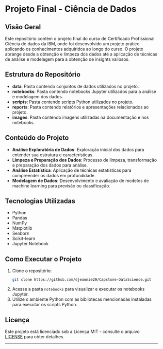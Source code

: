 
# Projeto Final - Ciência de Dados

## Visão Geral
Este repositório contém o projeto final do curso de Certificado Profissional Ciência de dados da IBM, onde foi desenvolvido um projeto prático aplicando os conhecimentos adquiridos ao longo do curso. O projeto abrange desde a obtenção e limpeza dos dados até a aplicação de técnicas de análise e modelagem para a obtenção de insights valiosos.

## Estrutura do Repositório
- **data**: Pasta contendo conjuntos de dados utilizados no projeto.
- **notebooks**: Pasta contendo notebooks Jupyter utilizados para a análise e modelagem dos dados.
- **scripts**: Pasta contendo scripts Python utilizados no projeto.
- **reports**: Pasta contendo relatórios e apresentações relacionados ao projeto.
- **images**: Pasta contendo imagens utilizadas na documentação e nos notebooks.

## Conteúdo do Projeto
- **Análise Exploratória de Dados**: Exploração inicial dos dados para entender sua estrutura e características.
- **Limpeza e Preparação dos Dados**: Processo de limpeza, transformação e preparação dos dados para análise.
- **Análise Estatística**: Aplicação de técnicas estatísticas para compreender os dados em profundidade.
- **Modelagem de Dados**: Desenvolvimento e avaliação de modelos de machine learning para previsão ou classificação.

## Tecnologias Utilizadas
- Python
- Pandas
- NumPy
- Matplotlib
- Seaborn
- Scikit-learn
- Jupyter Notebook

## Como Executar o Projeto
1. Clone o repositório:
   ```bash
   git clone https://github.com/djeannie29/Capstone-DataScience.git
   ```
2. Acesse a pasta `notebooks` para visualizar e executar os notebooks Jupyter.
3. Utilize o ambiente Python com as bibliotecas mencionadas instaladas para executar os scripts Python.

## Licença
Este projeto está licenciado sob a Licença MIT - consulte o arquivo [LICENSE](LICENSE) para obter detalhes.

---
